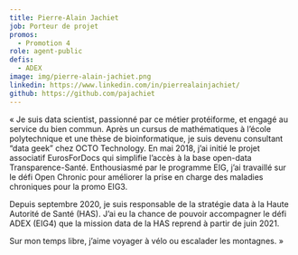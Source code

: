 ```yaml
---
title: Pierre-Alain Jachiet
job: Porteur de projet
promos:
  - Promotion 4
role: agent-public
defis:
  - ADEX
image: img/pierre-alain-jachiet.png
linkedin: https://www.linkedin.com/in/pierrealainjachiet/
github: https://github.com/pajachiet
---
```

« Je suis data scientist, passionné par ce métier protéiforme, et engagé au service du bien commun. Après un cursus de mathématiques à l’école polytechnique et une thèse de bioinformatique, je suis devenu consultant “data geek” chez OCTO Technology. En mai 2018, j’ai initié le projet associatif EurosForDocs qui simplifie l’accès à la base open-data Transparence-Santé. Enthousiasmé par le programme EIG, j’ai travaillé sur le défi Open Chronic pour améliorer la prise en charge des maladies chroniques pour la promo EIG3.

Depuis septembre 2020, je suis responsable de la stratégie data à la Haute Autorité de Santé (HAS). J’ai eu la chance de pouvoir accompagner le défi ADEX (EIG4) que la mission data de la HAS reprend à partir de juin 2021.

Sur mon temps libre, j’aime voyager à vélo ou escalader les montagnes. »

